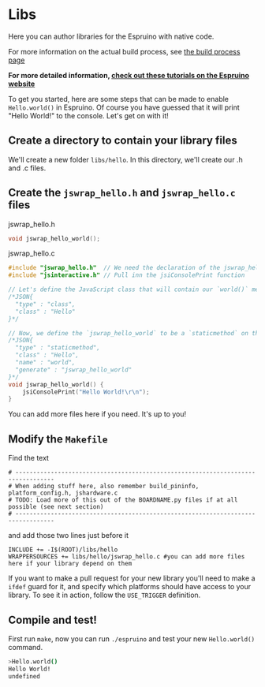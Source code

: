 Libs
====

Here you can author libraries for the Espruino with native code.

For more information on the actual build process, see [the build process page](../README_BuildProcess.md)

**For more detailed information, [check out these tutorials on the Espruino website](http://www.espruino.com/Extending+Espruino+1)**

To get you started, here are some steps that can be made to enable `Hello.world()` in Espruino. 
Of course you have guessed that it will print "Hello World!" to the console. Let's get on with it!

## Create a directory to contain your library files
We'll create a new folder `libs/hello`. In this directory, we'll create our .h and .c files.

## Create the `jswrap_hello.h` and `jswrap_hello.c` files

jswrap_hello.h
```c
void jswrap_hello_world();
```

jswrap_hello.c

```c
#include "jswrap_hello.h"  // We need the declaration of the jswrap_hello_world function
#include "jsinteractive.h" // Pull inn the jsiConsolePrint function

// Let's define the JavaScript class that will contain our `world()` method. We'll call it `Hello`
/*JSON{
  "type" : "class",
  "class" : "Hello"
}*/

// Now, we define the `jswrap_hello_world` to be a `staticmethod` on the `Hello` class
/*JSON{
  "type" : "staticmethod",
  "class" : "Hello",
  "name" : "world",
  "generate" : "jswrap_hello_world"
}*/
void jswrap_hello_world() {
    jsiConsolePrint("Hello World!\r\n");
}
```

You can add more files here if you need. It's up to you!

## Modify the `Makefile`

Find the text
``` 
# ---------------------------------------------------------------------------------
# When adding stuff here, also remember build_pininfo, platform_config.h, jshardware.c
# TODO: Load more of this out of the BOARDNAME.py files if at all possible (see next section)
# --------------------------------------------------------------------------------- 
```
and add those two lines just before it

```make
INCLUDE += -I$(ROOT)/libs/hello
WRAPPERSOURCES += libs/hello/jswrap_hello.c #you can add more files here if your library depend on them
```

If you want to make a pull request for your new library you'll need to make a `ifdef` guard for it, 
and specify which platforms should have access to your library.
To see it in action, follow the `USE_TRIGGER` definition.

## Compile and test!

First run `make`, now you can run `./espruino` and test your new `Hello.world()` command.

```sh
>Hello.world()
Hello World!
undefined
```
